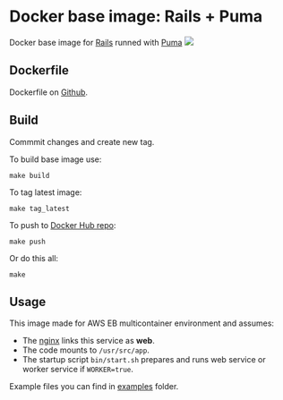 Docker base image: Rails + Puma
=======================================

Docker base image for [Rails](http://rubyonrails.org) runned with [Puma](http://puma.io)
[![](https://badge.imagelayers.io/asux/rails:latest.svg)](https://imagelayers.io/?images=asux/rails:latest 'Get your own badge on imagelayers.io')

## Dockerfile

Dockerfile on [Github](https://github.com/asux/docker-images/blob/master/rails/Dockerfile).

## Build
Commmit changes and create new tag.

To build base image use:

```shell
make build
```

To tag latest image:

```shell
make tag_latest
```

To push to [Docker Hub repo](https://hub.docker.com/r/asux/rails/):

```shell
make push
```

Or do this all:

```shell
make
```

## Usage

This image made for AWS EB multicontainer environment and assumes:
  * The [nginx](https://github.com/asux/docker-images/blob/master/nginx/) links this service as **web**.
  * The code mounts to `/usr/src/app`.
  * The startup script `bin/start.sh` prepares and runs web service or worker service if `WORKER=true`.

Example files you can find in [examples](https://github.com/asux/docker-images/blob/master/rails/examples/) folder.
